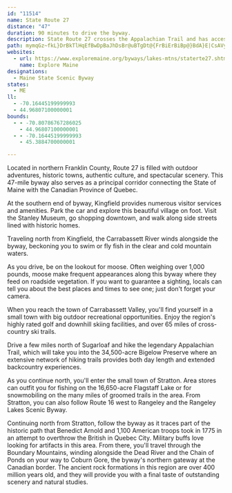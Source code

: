 ```yaml
---
id: "11514"
name: State Route 27
distance: "47"
duration: 90 minutes to drive the byway.
description: State Route 27 crosses the Appalachian Trail and has access to the Carrabassett River.
path: mymqGz~fkL}DrBkTlHqEfBwDpBaJhDsBr@uBTgDt@{FrBiErBiBp@}BdA}E|CsAVyWkAmDi@yBOmR_@ie@oC_CYmUgFkEQ_UzD{AJkI?c^zB_ATkC`A}@j@mDbDwExFyCjAoKdA}Id@}GzAiBVkG?oCY{Ey@sHw@qADkAP{@Xs@`@gDjC_NtLmFbEcCvCuAzB}CjGqJjQ}B~FwLr]}ArFaBjIa@vAcBpD_CxBcAj@gA`@_E^sDLoQMsCP{Gx@cPxCqN|CcCdAoC|AeJbGoB~@{Cp@yETmJaAqBBeCR}AX_CfAsCdBcBfBeB~B}Zxh@eBtByBxBsEvCyInEog@pUaDbBkCbB}CxCaEpEcWdZcDtEu@~B_@fBOhDMzHUtBoAfHg@lDq@lCcAfBqCbCoBxBi@fAs@xCU~AErAJ|KElBUpBsAxHSlBAjA^pD^jA|CxF^~BDlAErAs@zEOhBAhC^vDv@zDVfBd@dFE`DYrGE`CHrBP~BbA~G\fBjDjXNxBFxEChFDpCtI~}@d@xCrAzC`J~LbAnBh@~BHvBCxAyDth@ClCJxCfA`Kd@nD|A~DxApAtBbDvAhBxAlCj@fB\fBLxADrDC~FNhF\vD`A`F|@`C`LtVlDrJhB`GhAlFhAnJHxA?rDIlC_@`De@dC{InSsEtMeAzBiO|V{E~IyBrDuLhPkFnGiJzJcB~Cs@tBoC`MqFfQ[jBsBbVs@zEwBxH_BnEcB`EoA`CyCrE_OnQsC|CkPpNmA~AoCzFmMvc@o@dD_BtNi@fDyBrHu@bDyA~Mm@tDy@~DkQvs@uId_@yC|Q_AxEgCjJmChI}CtNaAfDuFxMo@fCmEbU}BfKsBnHsBtGsDhKqApCeIfLuA`CkEdJyBtFyChK}@vB{@zAoHfG_DxDcBnCgDpDsLhLiAh@gDt@yCFgBV_Bd@c@Xc@r@eArCsAjEQhAs@fLm@hN[vE_@hM}A~IKnG}@rCeBzAaChAaKxBgG`AgDEcIkBmCMiBRgDfAqB^kDD_Ca@}As@aLmIeAQ}AJc@Ls@h@yInKuDfCgQzFwCjAySrJ}DxB}IbEcM`EoNjFuMdE_GxB{FtCsHxE_A^{i@z^sDjAoAVeGRaOyCcG{@cKw@sPq@{DBsANsC|@iBz@yBv@eAp@qE`FsD~C{DbFuB~Bc@r@u@pBcAxFe@hBsFtOaAjBUZmDxBwBdAoGrBsBvAiA`BsBlG}BlGsAfBiDzBqYvD_@?kGdCaCnAiNfK{KrJ_BhBgIfNeAfA{DnCoMpFeAX}FbCgFhCyAdAmDvBaClBiGhG{NxMgFfEmAzA}ArC}HzS_C`IyBzIqGv\sArFsCvJc@xC_AlSiApM_Dle@NdFdAlJT`DHzBOfHe@~Hg@rFeArGoB`Ok@tMa@nCi@`Cu@bBy@tAqDdDkQ|LsEpD}A~BiAhCmAjEu@fI[nHMlKHnJUfEm@|C{AbFgBdFsBnCiCbC}BbCkHjGeAlA}AzB_FrI}@dAiBxAkCdAuD`@cFPwEnA}BpA{@VcBL}FKoAPwAdA_ErD{ElF}GtEgGdGiAtByElOc@nBc@fCOjCD`KKtBYdBoC`GmBdD_B~BsClC}MzEqEvC{CtC}GrJwI|R}BhGcFfK_MtQwGnIyBjDiBxAaK`Fq@H}KqAiNs@wNvJs@NmBhMiE`OmA`ByAFiBp@eEvBaN~SoBfCuAjA}@dAaMrXw@vA{A`CsFxGc@r@}@rD_BlM_@~AiA|CyCxFsBjCcAt@cEdBgAdAeAfBe@dAYlAYdGMt@_@dAk@p@sChBcApAc@~@q@jCsAjJcAhDYn@Ud@y@~@sAlAkC~AaA~@_AzAm@jBa@`CmBba@OxAUfAc@lAm@~@iAx@eA^gFp@iAt@{Q`TmVjZ}B~CoArBqCfFaMhWoAfBmFlEsBzB{EzLiBpCmDlDa@r@mEtPwFpQaFnQcFb]c@fHs@xBiDnHsBdDeB~AwCnBi@~@o@jBoArGiAzC}BlDmE`FuBbBeC`BoB~B{@r@uKlFmTbHiAp@o@j@u@xAi@rBWjBi@bVU`E}Ere@UnCC`GOvDoB`NsE~a@cAnGoBxF{AlDu@fA{@jAe^~]mAlBu@jBc@`BOjBKnDdAxLRzDCdBe@fFm@xBuCbIc@lFHjBxCpW@dCOzEk@tKuBzVw@hEe@vB]~@aHvLiEdHwM~Wq@|Ae@fBKfAIfCl@ja@c@nPs@`M_@vAw@fB_HhOgBnM_AxCyEtGm@dCiBnSMtCBvCb@xDrDnQx@fEn@xBj@nBzAfBnCfBhI~EhNhIpGjEpBvBv@zAf@lBTrC^fHFdG
websites:
  - url: https://www.exploremaine.org/byways/lakes-mtns/staterte27.shtml
    name: Explore Maine
designations:
  - Maine State Scenic Byway
states:
  - ME
ll:
  - -70.16445199999993
  - 44.96807100000001
bounds:
  - - -70.80786767286025
    - 44.96807100000001
  - - -70.16445199999993
    - 45.3884700000001

---
```


Located in northern Franklin County, Route 27 is filled with outdoor adventures, historic towns, authentic culture, and spectacular scenery. This 47-mile byway also serves as a principal corridor connecting the State of Maine with the Canadian Province of Quebec.

At the southern end of byway, Kingfield provides numerous visitor services and amenities. Park the car and explore this beautiful village on foot. Visit the Stanley Museum, go shopping downtown, and walk along side streets lined with historic homes.

Traveling north from Kingfield, the Carrabassett River winds alongside the byway, beckoning you to swim or fly fish in the clear and cold mountain waters.

As you drive, be on the lookout for moose. Often weighing over 1,000 pounds, moose make frequent appearances along this byway where they feed on roadside vegetation. If you want to guarantee a sighting, locals can tell you about the best places and times to see one; just don't forget your camera.

When you reach the town of Carrabassett Valley, you'll find yourself in a small town with big outdoor recreational opportunities. Enjoy the region's highly rated golf and downhill skiing facilities, and over 65 miles of cross-country ski trails.

Drive a few miles north of Sugarloaf and hike the legendary Appalachian Trail, which will take you into the 34,500-acre Bigelow Preserve where an extensive network of hiking trails provides both day length and extended backcountry experiences.

As you continue north, you'll enter the small town of Stratton. Area stores can outfit you for fishing on the 16,650-acre Flagstaff Lake or for snowmobiling on the many miles of groomed trails in the area. From Stratton, you can also follow Route 16 west to Rangeley and the Rangeley Lakes Scenic Byway.

Continuing north from Stratton, follow the byway as it traces part of the historic path that Benedict Arnold and 1,100 American troops took in 1775 in an attempt to overthrow the British in Quebec City. Military buffs love looking for artifacts in this area. From there, you'll travel through the Boundary Mountains, winding alongside the Dead River and the Chain of Ponds on your way to Coburn Gore, the byway's northern gateway at the Canadian border. The ancient rock formations in this region are over 400 million years old, and they will provide you with a final taste of outstanding scenery and natural studies.

